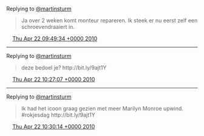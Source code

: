 Replying to [@martinsturm](https://twitter.com/martinsturm/status/12630013802)

> Ja over 2 weken komt monteur repareren\. Ik steek er nu eerst zelf een schroevendraaiert in\.

<img src="../../media/tweet.ico" width="12" /> [Thu Apr 22 09:49:34 +0000 2010](https://twitter.com/DromerDenker/status/12630068387)

----

Replying to [@martinsturm](https://twitter.com/martinsturm/status/12631089240)

> deze bedoel je? http://bit\.ly/9ajt1Y

<img src="../../media/tweet.ico" width="12" /> [Thu Apr 22 10:27:07 +0000 2010](https://twitter.com/DromerDenker/status/12631234023)

----

Replying to [@martinsturm](https://twitter.com/martinsturm/status/12631254890)

> Ik had het icoon graag gezien met meer Marilyn Monroe upwind\. \#rokjesdag http://bit\.ly/9ajt1Y

<img src="../../media/tweet.ico" width="12" /> [Thu Apr 22 10:30:14 +0000 2010](https://twitter.com/DromerDenker/status/12631331878)
